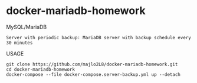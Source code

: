 # docker-mariadb-homework

MySQL/MariaDB

    Server with periodic backup: MariaDB server with backup schedule every 30 minutes
 
 USAGE
    
    git clone https://github.com/majlo2L8/docker-mariadb-homework.git
    cd docker-mariadb-homework
    docker-compose --file docker-compose.server-backup.yml up --detach
